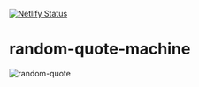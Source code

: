 [![Netlify Status](https://api.netlify.com/api/v1/badges/be971c99-623a-456f-951e-4de3844bd7e8/deploy-status)](https://app.netlify.com/sites/delicate-hamster-ffee96/deploys)
# random-quote-machine
![random-quote](https://github.com/Osgoroth/random-quote-machine/assets/46662617/6006ffaa-aae9-49c4-a73a-b0868762a528)

